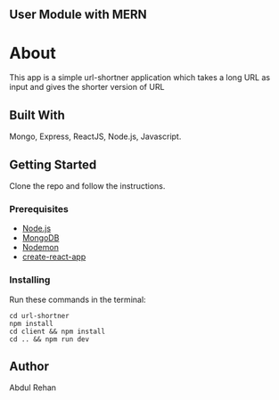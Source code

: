 ## User Module with MERN

# About

This app is a simple url-shortner application which takes a long URL as input and gives the shorter version of URL

## Built With

Mongo, Express, ReactJS, Node.js, Javascript.

## Getting Started

Clone the repo and follow the instructions.

### Prerequisites

- [Node.js](https://nodejs.org/en/)
- [MongoDB](https://www.mongodb.com/)
- [Nodemon](https://github.com/remy/nodemon)
- [create-react-app](https://github.com/facebook/create-react-app)

### Installing

Run these commands in the terminal:

```
cd url-shortner
npm install
cd client && npm install
cd .. && npm run dev
```

## Author

Abdul Rehan
